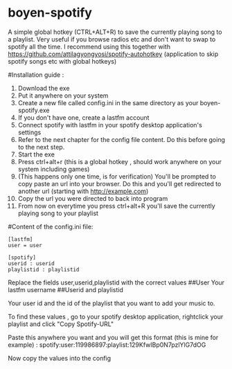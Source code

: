 # boyen-spotify

A simple global hotkey (CTRL+ALT+R) to save the currently playing song to a playlist. Very useful if you browse radios etc and don't want to swap to spotify all the time. I recommend using this together with https://github.com/attilagyongyosi/spotify-autohotkey (application to skip spotify songs etc with global hotkeys)

#Installation guide :

1. Download the exe 
2. Put it anywhere on your system
3. Create a new file called config.ini in the same directory as your boyen-spotify.exe
4. If you don't have one, create a lastfm account
5. Connect spotify with lastfm in your spotify desktop application's settings 
4. Refer to the next chapter for the config file content. Do this before going to the next step.
5. Start the exe
6. Press ctrl+alt+r (this is a global hotkey , should work anywhere on your system including games)
7. (This happens only one time, is for verification) You'll be prompted to copy paste an url into your browser. Do this and you'll get redirected to another url (starting with http://example.com)
8. Copy the url you were directed to back into program
9. From now on everytime you press ctrl+alt+R you'll save the currently playing song to your playlist

#Content of the config.ini file:

```
[lastfm]
user = user

[spotify]
userid : userid
playlistid : playlistid
```
Replace the fields user,userid,playlistid with the correct values
##User
Your lastfm username
##Userid and playlistid

Your user id and the id of the playlist that you want to add your music to.

To find these values , go to your spotify desktop application, rightclick your playlist and click "Copy Spotify-URL"

Paste this anywhere you want and you will get this format (this is mine for example) : spotify:user:119986897:playlist:129KfwIBp0N7pzlYlG7dOG

Now copy the values into the config






